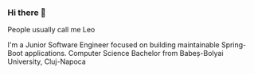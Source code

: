 ### Hi there 👋

People usually call me Leo

I'm a Junior Software Engineer focused on building maintainable Spring-Boot applications.
Computer Science Bachelor from Babeș-Bolyai University, Cluj-Napoca
